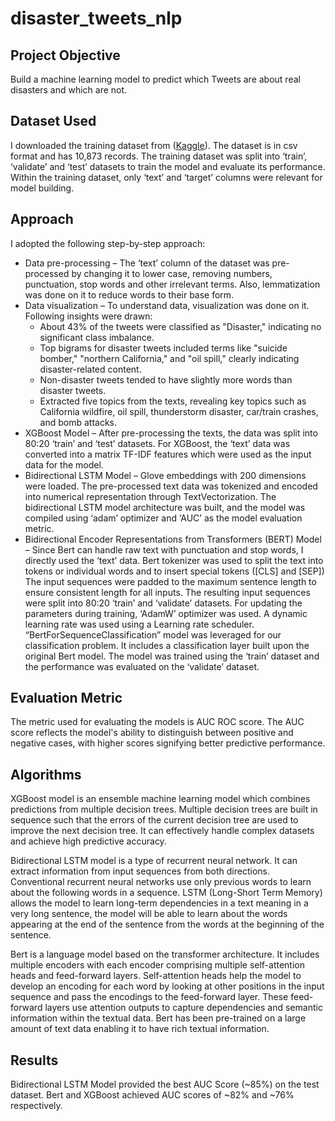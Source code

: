 # disaster_tweets_nlp

## Project Objective
Build a machine learning model to predict which Tweets are about real disasters and which are not.

## Dataset Used

I downloaded the training dataset from ([Kaggle](https://www.kaggle.com/c/nlp-getting-started)). The dataset is in csv format and has 10,873 records. The training dataset was split into ‘train’, ‘validate’ and ‘test’ datasets to train the model and evaluate its performance. Within the training dataset, only ‘text’ and ‘target’ columns were relevant for model building.

## Approach
I adopted the following step-by-step approach:
- Data pre-processing – The ‘text’ column of the dataset was pre-processed by changing it to lower case, removing numbers, punctuation, stop words and other irrelevant terms. Also, lemmatization was done on it to reduce words to their base form.
- Data visualization – To understand data, visualization was done on it. Following insights were drawn:
    * About 43% of the tweets were classified as "Disaster," indicating no significant class imbalance.
    * Top bigrams for disaster tweets included terms like "suicide bomber," "northern California," and "oil spill," clearly indicating disaster-related content.
    * Non-disaster tweets tended to have slightly more words than disaster tweets.
    * Extracted five topics from the texts, revealing key topics such as California wildfire, oil spill, thunderstorm disaster, car/train crashes, and bomb attacks.
- XGBoost Model – After pre-processing the texts, the data was split into 80:20 ‘train’ and ‘test’ datasets. For XGBoost, the ‘text’ data was converted into a matrix TF-IDF features which were used as the input data for the model.
- Bidirectional LSTM Model – Glove embeddings with 200 dimensions were loaded. The pre-processed text data was tokenized and encoded into numerical representation through TextVectorization. The bidirectional LSTM model architecture was built, and the model was compiled using ‘adam’ optimizer and ‘AUC’ as the model evaluation metric.
- Bidirectional Encoder Representations from Transformers (BERT) Model – Since Bert can handle raw text with punctuation and stop words, I directly used the ‘text’ data. Bert tokenizer was used to split the text into tokens or individual words and to insert special tokens ([CLS] and [SEP]) The input sequences were padded to the maximum sentence length to ensure consistent length for all inputs. The resulting input sequences were split into 80:20 ‘train’ and ‘validate’ datasets. For updating the parameters during training, ‘AdamW’ optimizer was used. A dynamic learning rate was used using a Learning rate scheduler. “BertForSequenceClassification” model was leveraged for our classification problem. It includes a classification layer built upon the original Bert model. The model was trained using the ‘train’ dataset and the performance was evaluated on the ‘validate’ dataset.

## Evaluation Metric
The metric used for evaluating the models is AUC ROC score. The AUC score reflects the model's ability to distinguish between positive and negative cases, with higher scores signifying better predictive performance.

## Algorithms
XGBoost model is an ensemble machine learning model which combines predictions from multiple decision trees. Multiple decision trees are built in sequence such that the errors of the
current decision tree are used to improve the next decision tree. It can effectively handle complex datasets and achieve high predictive accuracy.

Bidirectional LSTM model is a type of recurrent neural network. It can extract information from input sequences from both directions. Conventional recurrent neural networks use only previous words to learn about the following words in a sequence. LSTM (Long-Short Term Memory) allows the model to learn long-term dependencies in a text meaning in a very long sentence, the model will be able to learn about the words appearing at the end of the sentence from the words at the beginning of the sentence.

Bert is a language model based on the transformer architecture. It includes multiple encoders with each encoder comprising multiple self-attention heads and feed-forward layers. Self-attention heads help the model to develop an encoding for each word by looking at other positions in the input sequence and pass the encodings to the feed-forward layer. These feed-forward layers use attention outputs to capture dependencies and semantic information within the textual data. Bert has been pre-trained on a large amount of text data enabling it to have rich textual information.

## Results
Bidirectional LSTM Model provided the best AUC Score (~85%) on the test dataset. Bert and XGBoost achieved AUC scores of ~82% and ~76% respectively.
